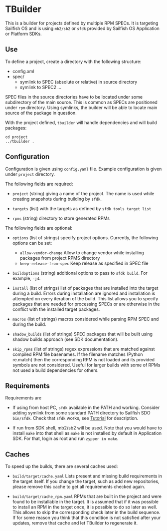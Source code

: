 # TBuilder

This is a builder for projects defined by multiple RPM SPECs. It is
targeting Sailfish OS and is using `mb2/sb2` or `sfdk` provided by
Sailfish OS Application or Platform SDKs.

## Use

To define a project, create a directory with the following structure:

- config.xml
- spec/
  - symlink to SPEC (absolute or relative) in source directory
  - symlink to SPEC2 ...

SPEC files in the source directories have to be located under some
subdirectory of the main source. This is common as SPECs are
positioned under `rpm` directory. Using symlinks, the builder will be
able to locate main source of the package in question.

With the project defined, `tbuilder` will handle dependencies and will
build packages:

```
cd project
../tbuilder .
```

## Configuration

Configuration is given using `config.yaml` file. Example configuration
is given under `project` directory.

The following fields are required:

* `project` (string) giving a name of the project. The name is used
  while creating snapshots during building by `sfdk`.

* `targets` (list) with the targets as defined by `sfdk tools target
  list`

* `rpms` (string) directory to store generated RPMs

The following fields are optional:

* `options` (list of strings) specify project options. Currently, the
  following options can be set:
  * `allow-vendor-change` Allow to change vendor while installing packages
    from project RPMS directory
  * `keep-release-from-spec` Keep release as specified in SPEC file

* `buildoptions` (string) additional options to pass to `sfdk
  build`. For example, `-j4`.

* `install` (list of strings) list of packages that are installed into
  the target during a build. Errors during installation are ignored
  and installation is attempted on every iteration of the build. This
  list allows you to specify packages that are needed for processing
  SPECs or are otherwise in the conflict with the installed target
  packages.

* `macros` (list of strings) macros considered while parsing RPM SPEC
  and during the build.

* `shadow_builds` (list of strings) SPEC packages that will be built
  using shadow builds approach (see SDK documentation).

* `skip_rpms` (list of strings) regex expressions that are matched
  against compiled RPM file basenames. If the filename matches (Python
  re.match) then the corresponding RPM is not loaded and its provided
  symbols are not considered. Useful for larger builds with some of
  RPMs not used a build dependencies for others.


## Requirements

Requirements are

- If using from host PC, `sfdk` available in the PATH and
  working. Consider adding symlink from some standard PATH directory
  to Sailfish SDO `bin/sfdk`. Check that `sfdk` works, see
  [Tutorial](https://sailfishos.org/wiki/Tutorial_-_Building_packages_-_advanced_techniques)
  for description.

- If run from SDK shell, mb2/sb2 will be used. Note that you would
  have to install `make` into that shell as `make` is not installed by
  default in Application SDK. For that, login as root and run `zypper
  in make`.


## Caches

To speed up the builds, there are several caches used:

- `build/target/cache.yaml` Lists present and missing build requirements
  in the target itself. If you change the target, such as add new
  repositories, please remove this cache to get all requirements
  checked again.

- `build/target/cache_rpm.yaml` RPMs that are built in the project and
  were found to be installable in the target. It is assumed that if it
  was possible to install an RPM in the target once, it is possible to
  do so later as well. This allows to skip the corresponding check
  later in the build sequence. If for some reason you think that this
  condition is not satisfied after your updates, remove that cache and
  let TBuilder to regenerate it.
